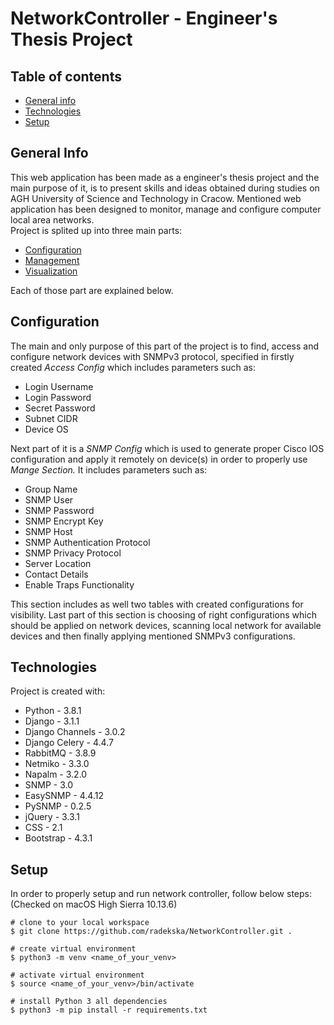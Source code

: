 # NetworkController - Engineer's Thesis Project

## Table of contents
* [General info](#general-info)
* [Technologies](#technologies)
* [Setup](#setup)

## General Info

This web application has been made as a engineer's thesis project and the main purpose of it, is to present skills and ideas obtained during studies on AGH University of Science and Technology in Cracow.
Mentioned web application has been designed to monitor, manage and configure computer local area networks.
<br>Project is splited up into three main parts:
- [Configuration](#configuration)
- [Management](#management)
- [Visualization](#visualization)  

Each of those part are explained below.

## Configuration 
The main and only purpose of this part of the project is to find, access and configure network devices with SNMPv3 protocol, specified in firstly created <i>Access Config</i> which includes parameters such as:
- Login Username
- Login Password
- Secret Password
- Subnet CIDR
- Device OS

Next part of it is a <i>SNMP Config</i> which is used to generate proper Cisco IOS configuration and apply it remotely on device(s) in order to properly use <i>Mange Section.</i> It includes parameters such as:
- Group Name
- SNMP User
- SNMP Password
- SNMP Encrypt Key
- SNMP Host
- SNMP Authentication Protocol
- SNMP Privacy Protocol
- Server Location
- Contact Details
- Enable Traps Functionality

This section includes as well two tables with created configurations for visibility.
Last part of this section is choosing of right configurations which should be applied on
network devices, scanning local network for available devices and then finally applying
mentioned SNMPv3 configurations.


## Technologies
Project is created with:
- Python - 3.8.1
- Django - 3.1.1
- Django Channels - 3.0.2
- Django Celery - 4.4.7
- RabbitMQ - 3.8.9
- Netmiko - 3.3.0
- Napalm - 3.2.0  
- SNMP - 3.0  
- EasySNMP - 4.4.12  
- PySNMP - 0.2.5  
- jQuery - 3.3.1  
- CSS - 2.1  
- Bootstrap - 4.3.1

## Setup
In order to properly setup and run network controller, follow below steps:  
(Checked on macOS High Sierra 10.13.6)
```
# clone to your local workspace
$ git clone https://github.com/radekska/NetworkController.git .

# create virtual environment
$ python3 -m venv <name_of_your_venv>

# activate virtual environment
$ source <name_of_your_venv>/bin/activate

# install Python 3 all dependencies
$ python3 -m pip install -r requirements.txt 


```
